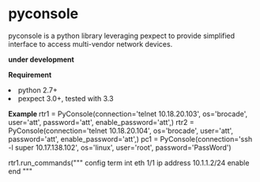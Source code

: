 # pyconsole
pyconsole is a python library leveraging pexpect to provide simplified interface to access multi-vendor network devices. 

<b> __under development__ </b>

<b> Requirement </b>
<li> python 2.7+ <br>
<li> pexpect 3.0+, tested with 3.3
 
<b> Example </b>
rtr1 = PyConsole(connection='telnet 10.18.20.103', os='brocade', user='att', password='att', enable_password='att',)
rtr2 = PyConsole(connection='telnet 10.18.20.104', os='brocade', user='att', password='att', enable_password='att',)
pc1 = PyConsole(connection='ssh -l super 10.17.138.102', os='linux', user='root', password='PassWord')

rtr1.run_commands("""
config term
int eth 1/1
ip address 10.1.1.2/24
enable
end
""" 
